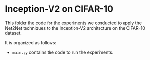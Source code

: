 # Inception-V2 on CIFAR-10

This folder the code for the experiments we conducted to apply the Net2Net techniques to the Inception-V2 architecture on the CIFAR-10 dataset.

It is organized as follows:
- `main.py` contains the code to run the experiments.